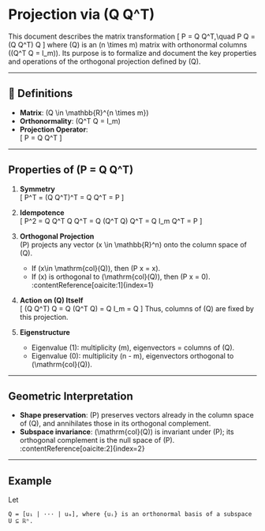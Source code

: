 # Projection via \(Q Q^T\)

This document describes the matrix transformation 
\[
P = Q Q^T,\quad P Q = (Q Q^T) Q
\]
where \(Q\) is an \(n \times m\) matrix with orthonormal columns (\(Q^T Q = I_m\)). Its purpose is to formalize and document the key properties and operations of the orthogonal projection defined by \(Q\).

---

## 🧮 Definitions

- **Matrix**: \(Q \in \mathbb{R}^{n \times m}\)
- **Orthonormality**: \(Q^T Q = I_m\)
- **Projection Operator**:  
  \[
    P = Q Q^T
  \]

---

## Properties of \(P = Q Q^T\)

1. **Symmetry**  
   \[
     P^T = (Q Q^T)^T = Q Q^T = P
   \]

2. **Idempotence**  
   \[
     P^2 = Q Q^T Q Q^T = Q (Q^T Q) Q^T = Q I_m Q^T = P
   \]

3. **Orthogonal Projection**  
   \(P\) projects any vector \(x \in \mathbb{R}^n\) onto the column space of \(Q\).  
   - If \(x\in \mathrm{col}(Q)\), then \(P x = x\).  
   - If \(x\) is orthogonal to \(\mathrm{col}(Q)\), then \(P x = 0\).  
   :contentReference[oaicite:1]{index=1}

4. **Action on \(Q\) Itself**  
   \[
     (Q Q^T) Q = Q (Q^T Q) = Q I_m = Q
   \]
   Thus, columns of \(Q\) are fixed by this projection.

5. **Eigenstructure**  
   - Eigenvalue \(1\): multiplicity \(m\), eigenvectors = columns of \(Q\).  
   - Eigenvalue \(0\): multiplicity \(n - m\), eigenvectors orthogonal to \(\mathrm{col}(Q)\).

---

## Geometric Interpretation

- **Shape preservation**: \(P\) preserves vectors already in the column space of \(Q\), and annihilates those in its orthogonal complement.  
- **Subspace invariance**: \(\mathrm{col}(Q)\) is invariant under \(P\); its orthogonal complement is the null space of \(P\).  
  :contentReference[oaicite:2]{index=2}

---

## Example

Let 
```text
Q = [u₁ | ··· | uₘ], where {uᵢ} is an orthonormal basis of a subspace U ⊆ ℝⁿ.
